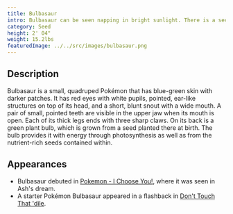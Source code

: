 ```yaml
---
title: Bulbasaur
intro: Bulbasaur can be seen napping in bright sunlight. There is a seed on its back. By soaking up the sun's rays, the seed grows progressively larger. 
category: Seed
height: 2' 04"
weight: 15.2lbs
featuredImage: ../../src/images/bulbasaur.png
---
```

## Description
Bulbasaur is a small, quadruped Pokémon that has blue-green skin with darker patches. It has red eyes with white pupils, pointed, ear-like structures on top of its head, and a short, blunt snout with a wide mouth. A pair of small, pointed teeth are visible in the upper jaw when its mouth is open. Each of its thick legs ends with three sharp claws. On its back is a green plant bulb, which is grown from a seed planted there at birth. The bulb provides it with energy through photosynthesis as well as from the nutrient-rich seeds contained within.

## Appearances
- Bulbasaur debuted in [Pokemon - I Choose You!](https://bulbapedia.bulbagarden.net/wiki/EP001), where it was seen in Ash's dream.
- A starter Pokémon Bulbasaur appeared in a flashback in [Don't Touch That 'dile](https://bulbapedia.bulbagarden.net/wiki/EP117).